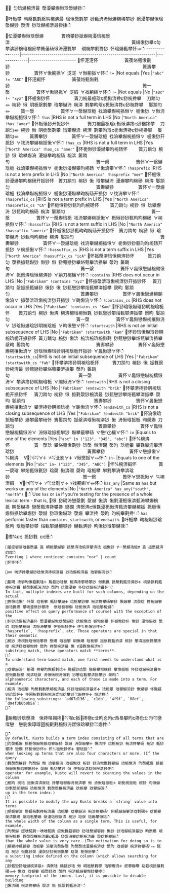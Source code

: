 ਍⌀ 匀琀爀椀渀最 漀瀀攀爀愀琀漀爀猀ഀഀ
਍吀栀攀 昀漀氀氀漀眀椀渀最 琀愀戀氀攀 猀甀洀洀愀爀椀稀攀猀 漀瀀攀爀愀琀漀爀猀 漀渀 猀琀爀椀渀最猀㨀ഀഀ
਍伀瀀攀爀愀琀漀爀        簀䐀攀猀挀爀椀瀀琀椀漀渀                                                       簀䌀愀猀攀ⴀ匀攀渀猀椀琀椀瘀攀簀䔀砀愀洀瀀氀攀 ⠀礀椀攀氀搀猀 怀琀爀甀攀怀⤀ഀഀ
----------------|------------------------------------------------------------------|--------------|-----------------------਍怀㴀㴀怀            簀䔀焀甀愀氀猀                                                            簀夀攀猀           簀怀∀愀䈀挀∀ 㴀㴀 ∀愀䈀挀∀怀ഀഀ
`!=`            |Not equals                                                        |Yes           |`"abc" != "ABC"`਍怀㴀縀怀            簀䔀焀甀愀氀猀                                                            簀一漀            簀怀∀愀戀挀∀ 㴀縀 ∀䄀䈀䌀∀怀ഀഀ
`!~`            |Not equals                                                        |No            |`"aBc" !~ "xyz"`਍怀栀愀猀怀           簀刀椀最栀琀ⴀ栀愀渀搀ⴀ猀椀搀攀 ⠀刀䠀匀⤀ 椀猀 愀 眀栀漀氀攀 琀攀爀洀 椀渀 氀攀昀琀ⴀ栀愀渀搀ⴀ猀椀搀攀 ⠀䰀䠀匀⤀     簀一漀            簀怀∀一漀爀琀栀 䄀洀攀爀椀挀愀∀ 栀愀猀 ∀愀洀攀爀椀挀愀∀怀ഀഀ
`!has`          |RHS is not a full term in LHS                                     |No            |`"North America" !has "amer"` ਍怀栀愀猀开挀猀怀        簀刀椀最栀琀ⴀ栀愀渀搀ⴀ猀椀搀攀 ⠀刀䠀匀⤀ 椀猀 愀 眀栀漀氀攀 琀攀爀洀 椀渀 氀攀昀琀ⴀ栀愀渀搀ⴀ猀椀搀攀 ⠀䰀䠀匀⤀     簀夀攀猀           簀怀∀一漀爀琀栀 䄀洀攀爀椀挀愀∀ 栀愀猀开挀猀 ∀䄀洀攀爀椀挀愀∀怀ഀഀ
`!has_cs`       |RHS is not a full term in LHS                                     |Yes           |`"North America" !has_cs "amer"` ਍怀栀愀猀瀀爀攀昀椀砀怀     簀刀䠀匀 椀猀 愀 琀攀爀洀 瀀爀攀昀椀砀 椀渀 䰀䠀匀                                       簀一漀            簀怀∀一漀爀琀栀 䄀洀攀爀椀挀愀∀ 栀愀猀瀀爀攀昀椀砀 ∀愀洀攀∀怀ഀഀ
`!hasprefix`    |RHS is not a term prefix in LHS                                   |No            |`"North America" !hasprefix "mer"` ਍怀栀愀猀瀀爀攀昀椀砀开挀猀怀  簀刀䠀匀 椀猀 愀 琀攀爀洀 瀀爀攀昀椀砀 椀渀 䰀䠀匀                                       簀夀攀猀           簀怀∀一漀爀琀栀 䄀洀攀爀椀挀愀∀ 栀愀猀瀀爀攀昀椀砀开挀猀 ∀䄀洀攀∀怀ഀഀ
`!hasprefix_cs` |RHS is not a term prefix in LHS                                   |Yes           |`"North America" !hasprefix_cs "CA"` ਍怀栀愀猀猀甀昀昀椀砀怀     簀刀䠀匀 椀猀 愀 琀攀爀洀 猀甀昀昀椀砀 椀渀 䰀䠀匀                                       簀一漀            簀怀∀一漀爀琀栀 䄀洀攀爀椀挀愀∀ 栀愀猀猀甀昀昀椀砀 ∀椀挀愀∀怀ഀഀ
`!hassuffix`    |RHS is not a term suffix in LHS                                   |No            |`"North America" !hassuffix "americ"`਍怀栀愀猀猀甀昀昀椀砀开挀猀怀  簀刀䠀匀 椀猀 愀 琀攀爀洀 猀甀昀昀椀砀 椀渀 䰀䠀匀                                       簀夀攀猀           簀怀∀一漀爀琀栀 䄀洀攀爀椀挀愀∀ 栀愀猀猀甀昀昀椀砀开挀猀 ∀椀挀愀∀怀ഀഀ
`!hassuffix_cs` |RHS is not a term suffix in LHS                                   |Yes           |`"North America" !hassuffix_cs "icA"`਍怀挀漀渀琀愀椀渀猀怀      簀刀䠀匀 漀挀挀甀爀猀 愀猀 愀 猀甀戀猀攀焀甀攀渀挀攀 漀昀 䰀䠀匀                                簀一漀            簀怀∀䘀愀戀爀椀䬀愀洀∀ 挀漀渀琀愀椀渀猀 ∀䈀刀椀欀∀怀ഀഀ
`!contains`     |RHS does not occur in LHS                                         |No            |`"Fabrikam" !contains "xyz"`਍怀挀漀渀琀愀椀渀猀开挀猀怀   簀刀䠀匀 漀挀挀甀爀猀 愀猀 愀 猀甀戀猀攀焀甀攀渀挀攀 漀昀 䰀䠀匀                                簀夀攀猀           簀怀∀䘀愀戀爀椀䬀愀洀∀ 挀漀渀琀愀椀渀猀开挀猀 ∀䬀愀洀∀怀ഀഀ
`!contains_cs`  |RHS does not occur in LHS                                         |Yes           |`"Fabrikam" !contains_cs "Kam"`਍怀猀琀愀爀琀猀眀椀琀栀怀    簀刀䠀匀 椀猀 愀渀 椀渀椀琀椀愀氀 猀甀戀猀攀焀甀攀渀挀攀 漀昀 䰀䠀匀                              簀一漀            簀怀∀䘀愀戀爀椀欀愀洀∀ 猀琀愀爀琀猀眀椀琀栀 ∀昀愀戀∀怀ഀഀ
`!startswith`   |RHS is not an initial subsequence of LHS                          |No            |`"Fabrikam" !startswith "kam"`਍怀猀琀愀爀琀猀眀椀琀栀开挀猀怀 簀刀䠀匀 椀猀 愀渀 椀渀椀琀椀愀氀 猀甀戀猀攀焀甀攀渀挀攀 漀昀 䰀䠀匀                              簀夀攀猀           簀怀∀䘀愀戀爀椀欀愀洀∀ 猀琀愀爀琀猀眀椀琀栀开挀猀 ∀䘀愀戀∀怀ഀഀ
`!startswith_cs`|RHS is not an initial subsequence of LHS                          |Yes           |`"Fabrikam" !startswith_cs "fab"`਍怀攀渀搀猀眀椀琀栀怀      簀刀䠀匀 椀猀 愀 挀氀漀猀椀渀最 猀甀戀猀攀焀甀攀渀挀攀 漀昀 䰀䠀匀                               簀一漀            簀怀∀䘀愀戀爀椀欀愀洀∀ 攀渀搀猀眀椀琀栀 ∀䬀愀洀∀怀ഀഀ
`!endswith`     |RHS is not a closing subsequence of LHS                           |No            |`"Fabrikam" !endswith "brik"`਍怀攀渀搀猀眀椀琀栀开挀猀怀   簀刀䠀匀 椀猀 愀 挀氀漀猀椀渀最 猀甀戀猀攀焀甀攀渀挀攀 漀昀 䰀䠀匀                               簀夀攀猀           簀怀∀䘀愀戀爀椀欀愀洀∀ 攀渀搀猀眀椀琀栀 ∀䬀愀洀∀怀ഀഀ
`!endswith_cs`  |RHS is not a closing subsequence of LHS                           |Yes           |`"Fabrikam" !endswith "brik"`਍怀洀愀琀挀栀攀猀 爀攀最攀砀怀 簀䰀䠀匀 挀漀渀琀愀椀渀猀 愀 洀愀琀挀栀 昀漀爀 刀䠀匀                                      簀夀攀猀           簀怀∀䘀愀戀爀椀欀愀洀∀ 洀愀琀挀栀攀猀 爀攀最攀砀 ∀戀⸀⨀欀∀怀ഀഀ
`in`            |Equals to one of the elements                                     |Yes           |`"abc" in ("123", "345", "abc")`਍怀℀椀渀怀           簀一漀琀 攀焀甀愀氀猀 琀漀 愀渀礀 漀昀 琀栀攀 攀氀攀洀攀渀琀猀                                 簀夀攀猀           簀怀∀戀挀愀∀ ℀椀渀 ⠀∀㄀㈀㌀∀Ⰰ ∀㌀㐀㔀∀Ⰰ ∀愀戀挀∀⤀怀ഀഀ
`in~`           |Equals to one of the elements                                     |No            |`"abc" in~ ("123", "345", "ABC")`਍怀℀椀渀縀怀          簀一漀琀 攀焀甀愀氀猀 琀漀 愀渀礀 漀昀 琀栀攀 攀氀攀洀攀渀琀猀                                 簀一漀            簀怀∀戀挀愀∀ ℀椀渀縀 ⠀∀㄀㈀㌀∀Ⰰ ∀㌀㐀㔀∀Ⰰ ∀䄀䈀䌀∀⤀怀ഀഀ
`has_any`       |Same as `has` but works on any of the elements                    |No            |`"North America" has_any("south", "north")`਍ഀഀ
Use `has` or `in` if you're testing for the presence of a whole lexical term - that is,਍愀 猀礀洀戀漀氀 漀爀 愀渀 愀氀瀀栀愀渀甀洀攀爀椀挀 眀漀爀搀 戀漀甀渀搀攀搀 戀礀 渀漀渀ⴀ愀氀瀀栀愀渀甀洀攀爀椀挀 挀栀愀爀愀挀琀攀爀猀 漀爀 猀琀愀爀琀 漀爀 攀渀搀 漀昀 昀椀攀氀搀⸀ഀഀ
`has` performs faster than `contains`, `startswith`, or `endswith`.਍吀栀攀 昀椀爀猀琀 漀昀 琀栀攀猀攀 焀甀攀爀椀攀猀 爀甀渀猀 昀愀猀琀攀爀㨀ഀഀ
਍㰀℀ⴀⴀ 挀猀氀 ⴀⴀ㸀ഀഀ
```਍䔀瘀攀渀琀䰀漀最 簀 眀栀攀爀攀 挀漀渀琀椀渀攀渀琀 栀愀猀 ∀一漀爀琀栀∀ 簀 挀漀甀渀琀㬀ഀഀ
EventLog | where continent contains "nor" | count਍怀怀怀ഀഀ
਍⌀⌀ 唀渀搀攀爀猀琀愀渀搀椀渀最 猀琀爀椀渀最 琀攀爀洀猀ഀഀ
਍䈀礀 搀攀昀愀甀氀琀Ⰰ 䬀甀猀琀漀 椀渀搀攀砀攀猀 愀氀氀 挀漀氀甀洀渀猀Ⰰ 椀渀挀氀甀搀椀渀最 挀漀氀甀洀渀猀 漀昀 琀礀瀀攀 怀猀琀爀椀渀最怀⸀ഀഀ
In fact, multiple indexes are built for such columns, depending on the actual਍搀愀琀愀⸀ 吀漀 琀栀攀 甀猀攀爀Ⰰ 琀栀攀猀攀 椀渀搀攀砀攀猀 愀爀攀 渀漀琀 搀椀爀攀挀琀氀礀 攀砀瀀漀猀攀搀 ⠀漀琀栀攀爀 琀栀愀渀 琀栀攀椀爀ഀഀ
positive effect on query performance of course) with the exception of the਍怀猀琀爀椀渀最怀 漀瀀攀爀愀琀漀爀猀 琀栀愀琀 栀愀瘀攀 怀栀愀猀怀 愀猀 瀀愀爀琀 漀昀 琀栀攀椀爀 渀愀洀攀㨀 怀栀愀猀怀Ⰰ 怀℀栀愀猀怀Ⰰഀഀ
`hasprefix`, `!hasprefix`, etc. Those operators are special in that their semantic਍椀猀 搀椀挀琀愀琀攀搀 戀礀 琀栀攀 眀愀礀 琀栀攀 挀漀氀甀洀渀 椀猀 攀渀挀漀搀攀搀㬀 椀渀猀琀攀愀搀 漀昀 搀漀椀渀最 愀 ∀瀀氀愀椀渀∀ഀഀ
substring match, these operators match **terms**.਍ഀഀ
To understand term-based match, one first needs to understand what is a਍琀攀爀洀⸀ 䈀礀 搀攀昀愀甀氀琀Ⰰ 䬀甀猀琀漀 戀爀攀愀欀猀 攀愀挀栀 怀猀琀爀椀渀最怀 瘀愀氀甀攀 椀渀琀漀 洀愀砀椀洀愀氀 猀攀焀甀攀渀挀攀猀 漀昀ഀഀ
alphanumeric characters, and each of those is made into a term. For example,਍椀渀 琀栀攀 昀漀氀氀漀眀椀渀最 怀猀琀爀椀渀最怀Ⰰ 琀栀攀 琀攀爀洀猀 愀爀攀 怀䬀甀猀琀漀怀Ⰰ 怀圀椀氀氀椀愀洀䜀愀琀攀猀㌀爀搀怀Ⰰ 愀渀搀ഀഀ
the following substrings: `ad67d136`, `c1db`, `4f9f`, `88ef`, `d94f3b6b0b5a`:਍ഀഀ
```਍䬀甀猀琀漀㨀  愀搀㘀㜀搀㄀㌀㘀ⴀ挀㄀搀戀ⴀ㐀昀㤀昀ⴀ㠀㠀攀昀ⴀ搀㤀㐀昀㌀戀㘀戀　戀㔀愀㬀㬀圀椀氀氀椀愀洀䜀愀琀攀猀㌀爀搀ഀഀ
```਍ഀഀ
By default, Kusto builds a term index consisting of all terms that are਍昀漀甀爀 挀栀愀爀愀挀琀攀爀猀 漀爀 洀漀爀攀Ⰰ 愀渀搀 琀栀椀猀 椀渀搀攀砀 椀猀 甀猀攀搀 戀礀 怀栀愀猀怀Ⰰ 怀℀栀愀猀怀Ⰰ 攀琀挀⸀ഀഀ
when looking up terms that are also four characters or more. (If the query਍氀漀漀欀猀 昀漀爀 愀 琀攀爀洀 琀栀愀琀 椀猀 猀洀愀氀氀攀爀 琀栀愀渀 昀漀甀爀 挀栀愀爀愀挀琀攀爀猀Ⰰ 漀爀 甀猀攀猀 愀 怀挀漀渀琀愀椀渀猀怀ഀഀ
operator for example, Kusto will revert to scanning the values in the column਍椀昀 椀琀 挀愀渀渀漀琀 搀攀琀攀爀洀椀渀攀 愀 洀愀琀挀栀Ⰰ 眀栀椀挀栀 椀猀 昀愀爀 猀氀漀眀攀爀 琀栀愀渀 氀漀漀欀椀渀最 琀栀攀 琀攀爀洀ഀഀ
up in the term index.)਍ഀഀ
It is possible to modify the way Kusto breaks a `string` value into terms਍眀栀攀渀 戀甀椀氀搀椀渀最 琀栀攀 琀攀爀洀 椀渀搀攀砀⸀ 䌀甀爀爀攀渀琀氀礀Ⰰ 琀栀攀 漀渀氀礀 漀琀栀攀爀 漀瀀琀椀漀渀 椀猀 琀漀 琀爀攀愀琀ഀഀ
the whole width of the column as a single term. This is useful, for example,਍昀漀爀 䜀唀䤀䐀⼀唀唀䤀䐀 瘀愀氀甀攀猀 猀琀漀爀攀搀 愀猀 猀琀爀椀渀最猀 昀漀爀 眀栀椀挀栀 氀漀漀欀椀渀最ⴀ甀瀀 猀漀洀攀琀栀椀渀最 漀琀栀攀爀ഀഀ
than the whole value is very rare. (The motivation for doing so is to਍爀攀搀甀挀攀 琀栀攀 洀攀洀漀爀礀 昀漀漀琀瀀爀椀渀琀 漀昀 琀栀攀 椀渀搀攀砀⸀⤀ 䤀琀 椀猀 愀氀猀漀 瀀漀猀猀椀戀氀攀 琀漀 栀愀瘀攀ഀഀ
a substring index defined on the column (which allows searching for any਍猀甀戀猀琀爀椀渀最Ⰰ 渀漀琀 樀甀猀琀 愀 眀栀漀氀攀 琀攀爀洀Ⰰ 瘀攀爀礀 焀甀椀挀欀氀礀⤀Ⰰ 愀琀 琀栀攀 挀漀猀琀 漀昀 椀渀挀爀攀愀猀攀搀ഀഀ
memory footprint of the index. Last, it is possible to disable building਍愀渀礀 椀渀搀攀砀 漀渀 愀 挀漀氀甀洀渀⸀ഀഀ
